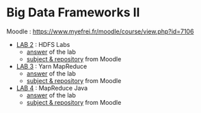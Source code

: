 # Big Data Frameworks II
Moodle : https://www.myefrei.fr/moodle/course/view.php?id=7106

- [LAB 2](lab-2 "Link to the Lab2") : HDFS Labs
  - [answer](lab-2/answer.md) of the lab
  - [subject & repository](https://www.myefrei.fr/moodle/mod/assign/view.php?id=37827) from Moodle
- [LAB 3](lab-3 "Link to the Lab3") : Yarn MapReduce
  - [answer](lab-3/answer.md) of the lab
  - [subject & repository](https://www.myefrei.fr/moodle/mod/assign/view.php?id=38586) from Moodle
- [LAB 4](lab-4 "Link to the Lab4") : MapReduce Java
  - [answer](lab-4/answer.md) of the lab
  - [subject & repository](https://www.myefrei.fr/moodle/mod/assign/view.php?id=38821) from Moodle
